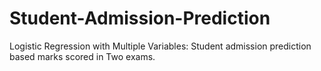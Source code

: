 # Student-Admission-Prediction
Logistic Regression with Multiple Variables: Student admission prediction based marks scored in Two exams.
